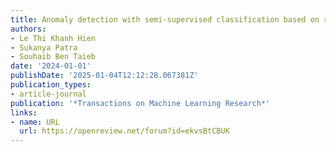 ```yaml
---
title: Anomaly detection with semi-supervised classification based on risk estimators
authors:
- Le Thi Khanh Hien
- Sukanya Patra
- Souhaib Ben Taieb
date: '2024-01-01'
publishDate: '2025-01-04T12:12:28.067381Z'
publication_types:
- article-journal
publication: '*Transactions on Machine Learning Research*'
links:
- name: URL
  url: https://openreview.net/forum?id=ekvsBtCBUK
---
```

